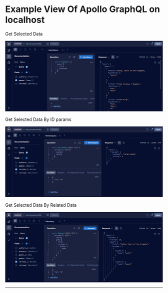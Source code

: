 <h1>Example View Of Apollo GraphQL on localhost</h1>
<p>Get Selected Data</p>

![Alt text](img/image.png)

<p>Get Selected Data By ID params</p>

![Alt text](img/image-1.png)

<p>Get Selected Data By Related Data</p>

![Alt text](img/image-2.png)
<hr>

